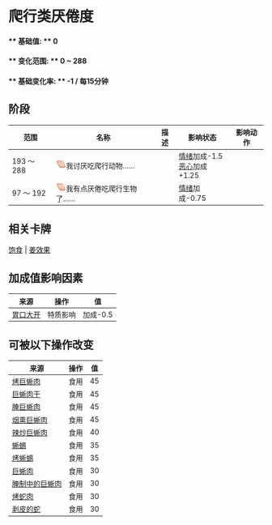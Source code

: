 # 爬行类厌倦度  
#### ** 基础值: ** 0   
#### ** 变化范围: ** 0 ~ 288  
#### ** 基础变化率: ** -1 / 每15分钟   
## 阶段  
范围  |  名称  |  描述  |  影响状态  |  影响动作  
----  |  ----  |  ----  |  ----  |  ----  
193 ～ 288  |  <img decoding="async" src="Sprite/SaturationReptile.png" href="a.md" style="max-width:20px;max-height:20px;">我讨厌吃爬行动物……  |    |  [情绪](Morale.md)加成-1.5<br>[恶心](Nausea.md)加成+1.25  |    
97 ～ 192  |  <img decoding="async" src="Sprite/SaturationReptile.png" href="a.md" style="max-width:20px;max-height:20px;">我有点厌倦吃爬行生物了……  |    |  [情绪](Morale.md)加成-0.75  |    
## 相关卡牌  
[饱食](Satiation.md)  |  [姜效果](GingerEffect.md)  
## 加成值影响因素  
来源  |  操作  |  值  
----  |  ----  |  ----  
[胃口大开](Pk_4_Gluttonous.md)  |  特质影响  |  加成-0.5  
## 可被以下操作改变  
来源  |  操作  |  值  
----  |  ----  |  ----  
[烤巨蜥肉](MonitorMeatCooked.md)  |  食用  |  45  
[巨蜥肉干](MonitorMeatDried.md)  |  食用  |  45  
[腌巨蜥肉](MonitorMeatSalted.md)  |  食用  |  45  
[烟熏巨蜥肉](MonitorMeatSmoked.md)  |  食用  |  45  
[辣炒巨蜥肉](LizardFry.md)  |  食用  |  40  
[蜥蜴](Lizard.md)  |  食用  |  35  
[烤蜥蜴](LizardCooked.md)  |  食用  |  35  
[巨蜥肉](MonitorMeat.md)  |  食用  |  30  
[腌制中的巨蜥肉](MonitorMeatSaltedDrying.md)  |  食用  |  30  
[烤蛇肉](SnakeCooked.md)  |  食用  |  30  
[剥皮的蛇](SnakeSkinned.md)  |  食用  |  30  


<script>document.title="爬行类厌倦度 - 卡牌生存百科 Card Survival Wiki";</script>
